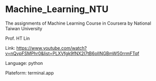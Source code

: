 # Machine_Learning_NTU
The assignments of Machine Learning Course in Coursera by National Taiwan University

Prof. HT Lin

Link: https://www.youtube.com/watch?v=nQvpFSMPhr0&list=PLXVfgk9fNX2I7tB6oIINGBmW50rrmFTqf

Language: python

Plateform: terminal.app

